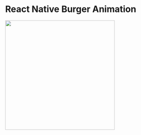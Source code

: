 # React Native Burger Animation

<img src="https://user-images.githubusercontent.com/7335120/34966136-8774fc3a-fa7f-11e7-9d9d-6a9b342bd740.gif" width="350">

